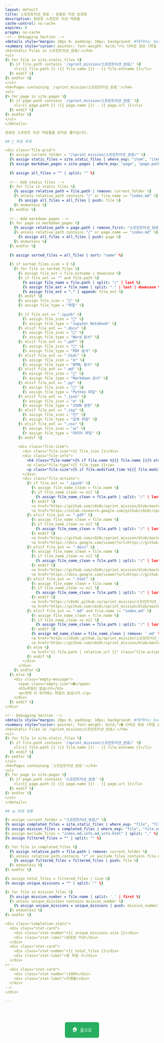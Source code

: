 ```yaml
---
layout: default
title: 스프린트미션_완료 - 완료된 미션 보관함
description: 완료된 스프린트 미션 자료들
cache-control: no-cache
expires: 0
pragma: no-cache
-<!-- Debugging Section -->
<details style="margin: 20px 0; padding: 10px; background: #f8f9fa; border-radius: 5px;">
<summary style="cursor: pointer; font-weight: bold;">🔍 디버깅 정보 (파일 감지 상태)</summary>
<h4>Static Files in 스프린트미션_완료/:</h4>
<ul>
{% for file in site.static_files %}
  {% if file.path contains '/sprint_mission/스프린트미션_완료/' %}
    <li>{{ file.path }} ({{ file.name }}) - {{ file.extname }}</li>
  {% endif %}
{% endfor %}
</ul>
<h4>Pages containing '/sprint_mission/스프린트미션_완료':</h4>
<ul>
{% for page in site.pages %}
  {% if page.path contains '/sprint_mission/스프린트미션_완료' %}
    <li>{{ page.path }} ({{ page.name }}) - {{ page.url }}</li>
  {% endif %}
{% endfor %}
</ul>
</details>

완료된 스프린트 미션 자료들을 모아둔 폴더입니다.

## 📄 파일 목록

<div class="file-grid">
  {% assign current_folder = "/sprint_mission/스프린트미션_완료/" %}
  {% assign static_files = site.static_files | where_exp: "item", "item.path contains current_folder" %}
  {% assign markdown_pages = site.pages | where_exp: "page", "page.path contains '스프린트미션_완료'" %}
  
  {% assign all_files = "" | split: "" %}
  
  <!-- Add static files -->
  {% for file in static_files %}
    {% assign relative_path = file.path | remove: current_folder %}
    {% unless relative_path contains "/" or file.name == "index.md" %}
      {% assign all_files = all_files | push: file %}
    {% endunless %}
  {% endfor %}
  
  <!-- Add markdown pages -->
  {% for page in markdown_pages %}
    {% assign relative_path = page.path | remove_first: "스프린트미션_완료" | remove_first: "/" %}
    {% unless relative_path contains "/" or page.name == "index.md" %}
      {% assign all_files = all_files | push: page %}
    {% endunless %}
  {% endfor %}
  
  {% assign sorted_files = all_files | sort: "name" %}
  
  {% if sorted_files.size > 0 %}
    {% for file in sorted_files %}
      {% assign file_ext = file.extname | downcase %}
      {% if file_ext == "" and file.path %}
        {% assign file_name = file.path | split: "/" | last %}
        {% assign file_ext = file_name | split: "." | last | downcase %}
        {% assign file_ext = "." | append: file_ext %}
      {% endif %}
      {% assign file_icon = "📄" %}
      {% assign file_type = "파일" %}
      
      {% if file_ext == ".ipynb" %}
        {% assign file_icon = "📓" %}
        {% assign file_type = "Jupyter Notebook" %}
      {% elsif file_ext == ".docx" %}
        {% assign file_icon = "📄" %}
        {% assign file_type = "Word 문서" %}
      {% elsif file_ext == ".pdf" %}
        {% assign file_icon = "📄" %}
        {% assign file_type = "PDF 문서" %}
      {% elsif file_ext == ".html" %}
        {% assign file_icon = "🌐" %}
        {% assign file_type = "HTML 문서" %}
      {% elsif file_ext == ".md" %}
        {% assign file_icon = "📝" %}
        {% assign file_type = "Markdown 문서" %}
      {% elsif file_ext == ".py" %}
        {% assign file_icon = "🐍" %}
        {% assign file_type = "Python 파일" %}
      {% elsif file_ext == ".json" %}
        {% assign file_icon = "⚙️" %}
        {% assign file_type = "JSON 설정" %}
      {% elsif file_ext == ".zip" %}
        {% assign file_icon = "📦" %}
        {% assign file_type = "압축 파일" %}
      {% elsif file_ext == ".csv" %}
        {% assign file_icon = "📊" %}
        {% assign file_type = "데이터 파일" %}
      {% endif %}
      
      <div class="file-item">
        <div class="file-icon">{{ file_icon }}</div>
        <div class="file-info">
          <h4 class="file-name">{% if file.name %}{{ file.name }}{% else %}{{ file.path | split: "/" | last }}{% endif %}</h4>
          <p class="file-type">{{ file_type }}</p>
          <p class="file-size">{% if file.modified_time %}{{ file.modified_time | date: "%Y-%m-%d" }}{% else %}{{ file.date | date: "%Y-%m-%d" }}{% endif %}</p>
        </div>
        <div class="file-actions">
          {% if file_ext == ".ipynb" %}
            {% assign file_name_clean = file.name %}
            {% if file_name_clean == nil %}
              {% assign file_name_clean = file.path | split: "/" | last %}
            {% endif %}
            <a href="https://github.com/c0z0c/sprint_mission/blob/master/스프린트미션_완료/{{ file_name_clean }}" class="file-action" title="GitHub에서 보기" target="_blank">📖</a>
            <a href="https://colab.research.google.com/github/c0z0c/sprint_mission/blob/master/스프린트미션_완료/{{ file_name_clean }}" class="file-action" title="Colab에서 열기" target="_blank">🚀</a>
          {% elsif file_ext == ".pdf" %}
            {% assign file_name_clean = file.name %}
            {% if file_name_clean == nil %}
              {% assign file_name_clean = file.path | split: "/" | last %}
            {% endif %}
            <a href="https://github.com/c0z0c/sprint_mission/blob/master/스프린트미션_완료/{{ file_name_clean }}" class="file-action" title="GitHub에서 보기" target="_blank">📖</a>
            <a href="https://docs.google.com/viewer?url=https://github.com/c0z0c/sprint_mission/raw/master/스프린트미션_완료/{{ file_name_clean }}" class="file-action" title="Google Docs Viewer에서 열기" target="_blank">👁️</a>
          {% elsif file_ext == ".docx" %}
            {% assign file_name_clean = file.name %}
            {% if file_name_clean == nil %}
              {% assign file_name_clean = file.path | split: "/" | last %}
            {% endif %}
            <a href="https://github.com/c0z0c/sprint_mission/blob/master/스프린트미션_완료/{{ file_name_clean }}" class="file-action" title="GitHub에서 보기" target="_blank">📖</a>
            <a href="https://docs.google.com/viewer?url=https://github.com/c0z0c/sprint_mission/raw/master/스프린트미션_완료/{{ file_name_clean }}" class="file-action" title="Google Docs에서 열기" target="_blank">�</a>
          {% elsif file_ext == ".html" %}
            {% assign file_name_clean = file.name %}
            {% if file_name_clean == nil %}
              {% assign file_name_clean = file.path | split: "/" | last %}
            {% endif %}
            <a href="https://c0z0c.github.io/sprint_mission/스프린트미션_완료/{{ file_name_clean }}" class="file-action" title="렌더링된 페이지 보기" target="_blank">🌐</a>
            <a href="https://github.com/c0z0c/sprint_mission/blob/master/스프린트미션_완료/{{ file_name_clean }}" class="file-action" title="GitHub에서 원본 보기" target="_blank">📖</a>
          {% elsif file_ext == ".md" and file.name != "index.md" %}
            {% assign file_name_clean = file.name %}
            {% if file_name_clean == nil %}
              {% assign file_name_clean = file.path | split: "/" | last %}
            {% endif %}
            {% assign md_name_clean = file_name_clean | remove: '.md' %}
            <a href="https://c0z0c.github.io/sprint_mission/스프린트미션_완료/{{ md_name_clean }}" class="file-action" title="렌더링된 페이지 보기" target="_blank">🌐</a>
            <a href="https://github.com/c0z0c/sprint_mission/blob/master/스프린트미션_완료/{{ file_name_clean }}" class="file-action" title="GitHub에서 원본 보기" target="_blank">📖</a>
          {% else %}
            <a href="{{ file.path | relative_url }}" class="file-action" title="파일 열기">📖</a>
          {% endif %}
        </div>
      </div>
    {% endfor %}
  {% else %}
    <div class="empty-message">
      <span class="empty-icon">�</span>
      <h3>파일이 없습니다</h3>
      <p>현재 이 위치에는 파일이 없습니다.</p>
    </div>
  {% endif %}
</div>

<!-- Debugging Section -->
<details style="margin: 20px 0; padding: 10px; background: #f8f9fa; border-radius: 5px;">
<summary style="cursor: pointer; font-weight: bold;">� 디버깅 정보 (파일 감지 상태)</summary>
<h4>Static Files in /sprint_mission/스프린트미션_완료/:</h4>
<ul>
{% for file in site.static_files %}
  {% if file.path contains '/sprint_mission/스프린트미션_완료/' %}
    <li>{{ file.path }} ({{ file.name }}) - {{ file.extname }}</li>
  {% endif %}
{% endfor %}
</ul>
<h4>Pages containing '스프린트미션_완료':</h4>
<ul>
{% for page in site.pages %}
  {% if page.path contains '스프린트미션_완료' %}
    <li>{{ page.path }} ({{ page.name }}) - {{ page.url }}</li>
  {% endif %}
{% endfor %}
</ul>
</details>

## 📊 완료 현황

{% assign current_folder = "스프린트미션_완료/" %}
{% assign completed_files = site.static_files | where_exp: "file", "file.path contains current_folder" %}
{% assign mission_files = completed_files | where_exp: "file", "file.name contains '미션'" %}
{% assign exclude_files = "index.md,info.md,info.html" | split: "," %}
{% assign filtered_files = "" | split: "" %}

{% for file in completed_files %}
  {% assign relative_path = file.path | remove: current_folder %}
  {% unless relative_path contains "/" or exclude_files contains file.name %}
    {% assign filtered_files = filtered_files | push: file %}
  {% endunless %}
{% endfor %}

{% assign total_files = filtered_files | size %}
{% assign unique_missions = "" | split: "" %}

{% for file in mission_files %}
  {% assign mission_number = file.name | split: '_' | first %}
  {% unless unique_missions contains mission_number %}
    {% assign unique_missions = unique_missions | push: mission_number %}
  {% endunless %}
{% endfor %}

<div class="completion-stats">
  <div class="stat-card">
    <div class="stat-number">{{ unique_missions.size }}</div>
    <div class="stat-label">완료된 미션</div>
  </div>
  <div class="stat-card">
    <div class="stat-number">{{ total_files }}</div>
    <div class="stat-label">총 파일 수</div>
  </div>
<!--
  <div class="stat-card">
    <div class="stat-number">100%</div>
    <div class="stat-label">진행률</div>
  </div>
-->
</div>

---
```


<div class="navigation-footer">
  <a href="{{ site.baseurl }}/" class="nav-button home">
    <span class="nav-icon">🏠</span> 홈으로
  </a>
</div>

<style>
/* File Grid Styles */
.file-grid {
  display: grid;
  grid-template-columns: repeat(auto-fill, minmax(300px, 1fr));
  gap: 20px;
  margin: 20px 0;
}

.file-item {
  background: white;
  border: 1px solid #e1e8ed;
  border-radius: 12px;
  padding: 20px;
  transition: all 0.3s ease;
  box-shadow: 0 2px 8px rgba(0,0,0,0.1);
  position: relative;
}

.file-item:hover {
  transform: translateY(-5px);
  box-shadow: 0 8px 25px rgba(0,0,0,0.15);
  border-color: #007acc;
}

.file-icon {
  font-size: 48px;
  text-align: center;
  margin-bottom: 15px;
}

.file-info {
  text-align: center;
  margin-bottom: 15px;
}

.file-name {
  margin: 0 0 8px 0;
  font-size: 16px;
  font-weight: 600;
  color: #2c3e50;
  word-break: break-word;
}

.file-type {
  margin: 0 0 5px 0;
  color: #666;
  font-size: 14px;
}

.file-size {
  margin: 0;
  color: #999;
  font-size: 12px;
}

.file-actions {
  display: flex;
  justify-content: center;
  gap: 8px;
  flex-wrap: wrap;
}

.file-action {
  display: inline-flex;
  align-items: center;
  justify-content: center;
  width: 40px;
  height: 40px;
  background: #f8f9fa;
  border: 1px solid #dee2e6;
  border-radius: 8px;
  text-decoration: none;
  font-size: 16px;
  transition: all 0.2s ease;
  color: #495057;
}

.file-action:hover {
  background: #007acc;
  color: white;
  border-color: #007acc;
  transform: scale(1.1);
  text-decoration: none;
}

.empty-message {
  text-align: center;
  padding: 60px 20px;
  color: #666;
  grid-column: 1 / -1;
}

.empty-icon {
  font-size: 64px;
  margin-bottom: 20px;
  opacity: 0.5;
}

.empty-message h3 {
  margin: 0 0 10px 0;
  color: #999;
}

.empty-message p {
  margin: 0;
  color: #bbb;
}

.completion-stats {
  display: grid;
  grid-template-columns: repeat(auto-fit, minmax(150px, 1fr));
  gap: 20px;
  margin: 30px 0;
}

.stat-card {
  background: white;
  border-radius: 10px;
  padding: 20px;
  text-align: center;
  border: 2px solid #3498db;
  box-shadow: 0 2px 8px rgba(52, 152, 219, 0.1);
}

.stat-number {
  font-size: 2.5em;
  font-weight: bold;
  color: #3498db;
  margin-bottom: 5px;
}

.stat-label {
  color: #666;
  font-size: 0.9em;
}

.navigation-footer {
  margin-top: 40px;
  padding-top: 20px;
  border-top: 1px solid #eee;
  text-align: center;
}

.nav-button {
  display: inline-flex;
  align-items: center;
  padding: 12px 24px;
  background: #27ae60;
  color: white;
  border-radius: 6px;
  text-decoration: none;
  transition: all 0.3s ease;
  margin: 0 10px;
}

.nav-button:hover {
  background: #219a52;
  transform: translateY(-2px);
  text-decoration: none;
  color: white;
}

.nav-icon {
  margin-right: 8px;
  font-size: 16px;
}
</style>
